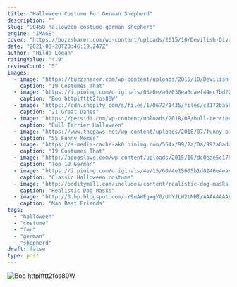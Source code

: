 ```yaml
---
title: "Halloween Costume For German Shepherd"
description: ""
slug: "90458-halloween-costume-german-shepherd"
engine: "IMAGE"
cover: "https://buzzsharer.com/wp-content/uploads/2015/10/Devilish-Diva.jpg"
date: "2021-08-28T20:46:19.247Z"
author: "Hilda Logan"
ratingValue: "4.9"
reviewCount: "5"
images:
  - image: "https://buzzsharer.com/wp-content/uploads/2015/10/Devilish-Diva.jpg"
    caption: "19 Costumes That"
  - image: "https://i.pinimg.com/originals/03/0e/a6/030ea6daef44ec7bd221fe3c942259a3.jpg"
    caption: "Boo httpifttt2fos80W"
  - image: "https://cdn.shopify.com/s/files/1/0672/1435/files/c3172ba58fae8fbc901bcfcd5595c369.jpg?14028641431783309313"
    caption: "21 Great Danes"
  - image: "https://petsidi.com/wp-content/uploads/2018/08/bull-terrier-halloween-costume.jpg"
    caption: "Bull Terrier Halloween"
  - image: "https://www.thepaws.net/wp-content/uploads/2018/07/funny-picture-of-german-shepherd-meme-7.jpg"
    caption: "55 Funny Memes"
  - image: "https://s-media-cache-ak0.pinimg.com/564x/99/2a/0a/992a0ad45ec024c021df08c2c7a0b633.jpg"
    caption: "19 Costumes That"
  - image: "http://adogslove.com/wp-content/uploads/2015/10/dc0eae5c175f5320087c5f0bbc7f17a1.jpg"
    caption: "Top 10 German"
  - image: "https://i.pinimg.com/originals/4e/15/60/4e15605b1d0246e4eac56f7a90e96e28.jpg"
    caption: "Classic Halloween costume"
  - image: "http://odditymall.com/includes/content/realistic-dog-masks-0.jpg"
    caption: "Realistic Dog Masks"
  - image: "http://3.bp.blogspot.com/-Y9uAWEgxgY0/UhYJLW2tNHI/AAAAAAAAAAs/J_LqTUndbZM/s1600/Darth%2BVader%2BPoodle%2B%2B3%2B2012%2BHalloween%2BCostume%2BContest-753547.jpg"
    caption: "Man Best Friends"
tags:
  - "halloween"
  - "costume"
  - "for"
  - "german"
  - "shepherd"
draft: false
type: post
---
```



![Boo httpifttt2fos80W](https://i.pinimg.com/originals/03/0e/a6/030ea6daef44ec7bd221fe3c942259a3.jpg "Boo httpifttt2fos80W")


<!--inArticleAds-->

<!--galleryOne-->


<!--inArticleAds-->

<!--galleryTwo-->


<!--galleryThree-->

